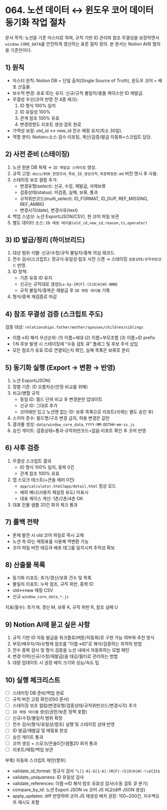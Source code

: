 # 064. 노션 데이터 ↔ 윈도우 코어 데이터 동기화 작업 절차

문서 목적: 노션을 기준 마스터로 하여, 규칙 기반 ID 관리와 참조 무결성을 보장하면서 `window.CORE_DATA`를 안전하게 갱신하는 표준 절차 정의. 본 문서는 Notion AI와 협의용 기준안이다.

## 1) 원칙
- 마스터 원칙: Notion DB = 단일 출처(Single Source of Truth), 윈도우 코어 = 배포 산출물.
- 보수적 변경: 유효 ID는 유지. 신규/규칙 불일치/충돌 케이스만 ID 재발급.
- 무결성 우선(코어 반영 전 4종 체크):
  1. ID 형식 100% 일치
  2. ID 유일성 100%
  3. 관계 참조 100% 유효
  4. 변경영향도 리포트 생성·검토 완료
- 가역성 보장: old_id ↔ new_id 전수 매핑 유지(최소 30일).
- 역할 분리: Notion=소스·검수·리포팅, 계산/검증/발급 자동화=스크립트 담당.

## 2) 사전 준비 (스테이징)
1. 노션 원본 DB 복제 → `ID 재발급 스테이징` 생성.
2. 규칙 고정: `docs/050_한양조씨_족보_ID_생성규칙_최종확정본.md` 버전 명시 후 사용.
3. 스테이징 보조 컬럼 추가:
   - 변경유형(select): 신규, 수정, 재발급, 삭제보류
   - 검증상태(status): 미검증, 실패, 보류, 통과
   - 규칙위반코드(multi_select): ID_FORMAT, ID_DUP, REF_MISSING, REF_AMBIG
   - 변경시각(date), 변경사유(text)
4. 백업 스냅샷: 노션 Export(JSON/CSV), 현 코어 파일 보관
5. 별도 데이터 소스: `ID 매핑 테이블(old_id,new_id,reason,ts,operator)`

## 3) ID 발급/정리 (하이브리드)
1. 대상 범위 식별: 신규/수정/규칙 불일치/중복 의심 레코드.
2. 전수 검사(스크립트): 정규식·유일성·참조 사전 스캔 → 스테이징 `검증상태/규칙위반코드` 반영.
3. ID 정책:
   - 기존 유효 ID 유지
   - 신규는 규칙대로 생성(`Lx-Gy-[M|F]-[S|D|H|W]-NNN`)
   - 규칙 불일치/중복은 재발급 후 `ID 매핑 테이블` 기록
4. 형식/중복 재검증로 마감

## 4) 참조 무결성 검증 (스크립트 주도)
검증 대상: `relationships.father/mother/spouses/children/siblings`
- 이름→ID 해석 우선순위: (1) 이름+세대 (2) 이름+부모조합 (3) 이름+ID prefix
- 1:N 후보 발생 시 스테이징에 “수동 검토 큐” 플래그 및 후보 주석 삽입
- 모든 참조가 유효 ID로 연결되는지 확인, 실패 목록은 보류로 분리

## 5) 동기화 실행 (Export → 변환 → 반영)
1. 노션 Export(JSON)
2. 정렬 기준: ID 오름차순(안정 비교를 위해)
3. 비교/병합 규칙
   - 동일 ID: 필드 단위 비교 후 변경분만 업데이트
   - 신규 ID: 그대로 추가
   - 코어에만 있고 노션엔 없는 ID: 보류 목록으로 리포트(삭제는 별도 승인 후)
4. 스키마 준수: 필드명/구조 변경 금지, 허용 변경은 값만
5. 결과물 생성: `data/window_core_data_YYYY-MM-DDTHH-mm-ss.js`
6. 승인 게이트: 검증상태=통과·규칙위반코드=없음·리포트 확인 후 코어 반영

## 6) 사후 검증
1. 무결성 스크립트 결과
   - ID 형식 100% 일치, 중복 0건
   - 관계 참조 100% 유효
2. 앱 스모크 테스트(+콘솔 에러 0건)
   - `app/calculator.html`/`app/detail.html` 정상 로드
   - 예외 배너(사용자 재설정 유도) 미표시
   - 대표 케이스 계산: 1촌/2촌/4촌 OK
3. 대표 인물 샘플 20건 회귀 체크 통과

## 7) 롤백 전략
- 문제 발견 시 old 코어 파일로 즉시 교체
- 노션 측 ID는 매핑표를 사용해 역변환 가능
 - 코어 파일 버전 태깅과 배포 태그를 일치시켜 추적성 확보

## 8) 산출물 목록
- 동기화 리포트: 추가/갱신/보류 건수 및 목록
- 불일치 리포트: 누락 참조, 규칙 위반, 중복 ID
- old↔new 매핑 CSV
- 신규 `window_core_data_*.js`
  
지표(필수): 추가 N, 갱신 M, 보류 K, 규칙 위반 R, 참조 실패 U

## 9) Notion AI에 묻고 싶은 사항
1. 규칙 기반 ID 자동 발급을 워크플로(버튼/자동화)로 구현 가능 여부와 추천 방식
2. 부모/배우자/자녀/형제 참조를 “이름→ID”로 해석/검증하는 최적의 방법
3. 전수 중복 검사 및 형식 검증을 노션 내에서 자동화하는 모범 패턴
4. 변경 이력(신규/수정/재발급)을 태깅/필터로 관리하는 방법
5. 대량 업데이트 시 권장 배치 크기와 성능/속도 팁

## 10) 실행 체크리스트
- [ ] 스테이징 DB 준비/백업 완료
- [ ] 규칙 버전 고정 확인(050 문서)
- [ ] 스테이징 보조 컬럼(변경유형/검증상태/규칙위반코드/변경시각) 추가
- [ ] `ID 매핑 테이블` 생성(권한/보존 정책 포함)
- [ ] 신규/수정/불일치 범위 확정
- [ ] 전수 검사(형식/유일성/참조) 실행 및 스테이징 상태 반영
- [ ] ID 발급/재발급 및 매핑표 완성
- [ ] 승인 게이트 통과
- [ ] 코어 생성 + 스모크/콘솔0건/샘플20 회귀 통과
- [ ] 리포트/매핑/백업 보관

부록) 자동화 스크립트 제안(향후)
- validate_id_format: 정규식 검사 `^L[1-6]-G[1-6]-(M|F)-(S|D|H|W)-\\d{3}$`
- validate_uniqueness: ID 유일성 검사
- validate_references: 이름→ID 해석·참조 유효성 검사(수동 검토 큐 분기)
- compare_by_id: 노션 Export JSON vs 코어 JS 비교(diff JSON 생성)
- apply_updates: diff 반영하여 코어 JS 재생성
배치 권장: 100~200건, 지수백오프·재시도 포함


